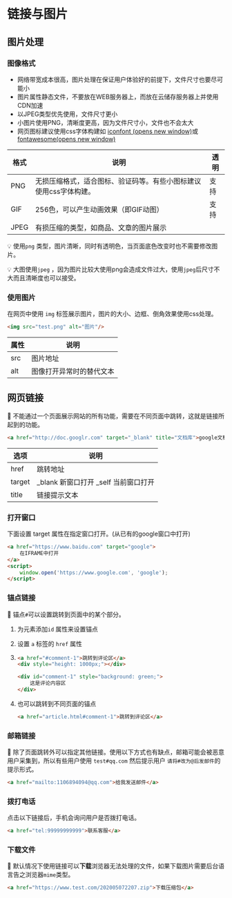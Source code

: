 # 链接与图片

## 图片处理

### 图像格式

- 网络带宽成本很高，图片处理在保证用户体验好的前提下，文件尺寸也要尽可能小
- 图片属性静态文件，不要放在WEB服务器上，而放在云储存服务器上并使用CDN加速
- 以JPEG类型优先使用，文件尺寸更小
- 小图片使用PNG，清晰度更高，因为文件尺寸小，文件也不会太大
- 网页图标建议使用css字体构建如 [iconfont (opens new window)](https://www.iconfont.cn/)或 [fontawesome(opens new window)](https://fontawesome.com/icons?d=gallery)

| 格式 | 说明                                                         | 透明 |
| ---- | ------------------------------------------------------------ | ---- |
| PNG  | 无损压缩格式，适合图标、验证码等。有些小图标建议使用css字体构建。 | 支持 |
| GIF  | 256色，可以产生动画效果（即GIF动图）                         | 支持 |
| JPEG | 有损压缩的类型，如商品、文章的图片展示                       |      |

💡 使用`png` 类型，图片清晰，同时有透明色，当页面底色改变时也不需要修改图片。

💡 大图使用`jpeg` ，因为图片比较大使用png会造成文件过大，使用`jpeg`后尺寸不大而且清晰度也可以接受。

### 使用图片

在网页中使用 `img` 标签展示图片，图片的大小、边框、倒角效果使用css处理。

```html
<img src="test.png" alt="图片"/>
```

| 属性 | 说明                     |
| ---- | ------------------------ |
| src  | 图片地址                 |
| alt  | 图像打开异常时的替代文本 |

## 网页链接

📗 不能通过一个页面展示网站的所有功能，需要在不同页面中跳转，这就是链接所起到的功能。

```html
<a href="http://doc.googlr.com" target="_blank" title="文档库">google文档库</a>
```

| 选项   | 说明                                 |
| ------ | ------------------------------------ |
| href   | 跳转地址                             |
| target | _blank 新窗口打开 _self 当前窗口打开 |
| title  | 链接提示文本                         |

### 打开窗口

下面设置 target 属性在指定窗口打开。(从已有的google窗口中打开)

```html
<a href="https://www.baidu.com" target="google">
    在IFRAME中打开
</a>
<script>
    window.open('https://www.google.com', 'google');
</script>
```

### 锚点链接

📗 锚点`#`可以设置跳转到页面中的某个部分。

1. 为元素添加`id` 属性来设置锚点

2. 设置 `a` 标签的 `href` 属性

3. ```html
   <a href="#comment-1">跳转到评论区</a>
   <div style="height: 1000px;"></div>
   
   <div id="comment-1" style="background: green;">
       这是评论内容区
   </div>
   ```

4. 也可以跳转到不同页面的锚点

   ```html
   <a href="article.html#comment-1">跳转到评论区</a>
   ```

### 邮箱链接

📗 除了页面跳转外可以指定其他链接。使用以下方式也有缺点，邮箱可能会被恶意用户采集到，所以有些用户使用 `test#qq.com` 然后提示用户 `请将#改为@后发邮件`的提示形式。

```html
<a href="mailto:1106894094@qq.com">给我发送邮件</a>
```

### 拨打电话

点击以下链接后，手机会询问用户是否拨打电话。

```html
<a href="tel:99999999999">联系客服</a>
```

### 下载文件

📗 默认情况下使用链接可以**下载**浏览器无法处理的文件，如果下载图片需要后台语言告之浏览器`mime`类型。

```html
<a href="https://www.test.com/202005072207.zip">下载压缩包</a>
```